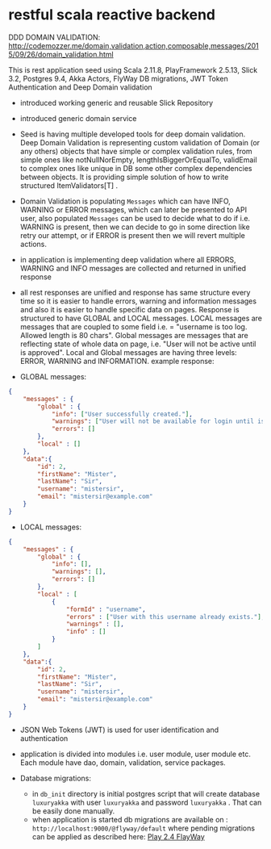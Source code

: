 restful scala reactive backend
======================

DDD DOMAIN VALIDATION: http://codemozzer.me/domain,validation,action,composable,messages/2015/09/26/domain_validation.html

This is rest application seed using Scala 2.11.8, PlayFramework 2.5.13, Slick 3.2, Postgres 9.4, Akka Actors, FlyWay DB migrations, JWT Token Authentication and Deep Domain validation

- introduced working generic and reusable Slick Repository
- introduced generic domain service
- Seed is having multiple developed tools for deep domain validation. Deep Domain Validation is representing custom validation of Domain (or any others) objects that have simple or complex validation rules, from simple ones like notNullNorEmpty, lengthIsBiggerOrEqualTo, validEmail to complex ones like unique in DB some other complex dependencies between objects. It is providing simple solution of how to write structured ItemValidators[T] .
- Domain Validation is populating `Messages` which can have INFO, WARNING or ERROR messages, which can later be presented to API user, also populated `Messages` can be used to decide what to do if i.e. WARNING is present, then we can decide to go in some direction like retry our attempt, or if ERROR is present then we will revert multiple actions.
- in application is implementing deep validation where all ERRORS, WARNING and INFO messages are collected and returned in unified response

- all rest responses are unified and response has same structure every time so it is easier to handle errors, warning and information messages and also it is easier to handle specific data on pages.
Response is structured to have GLOBAL and LOCAL messages. LOCAL messages are messages that are coupled to some field i.e. = "username is too log. Allowed length is 80 chars". Global messages are messages that are reflecting state of whole data on page, i.e. "User will not be active until is approved". Local and Global messages are having three levels: ERROR, WARNING and INFORMATION.
example response: 

- GLOBAL messages:

```json
{
    "messages" : {
        "global" : {
            "info": ["User successfully created."],
            "warnings": ["User will not be available for login until is activated"],
            "errors": []
        },
        "local" : []
    },
	"data":{
	    "id": 2,
	    "firstName": "Mister",
	    "lastName": "Sir",
	    "username": "mistersir",
	    "email": "mistersir@example.com"
    }
}
```

- LOCAL messages:

```json
{
    "messages" : {
        "global" : {
            "info": [],
            "warnings": [],
            "errors": []
        },
        "local" : [
            {
                "formId" : "username",
                "errors" : ["User with this username already exists."],
                "warnings" : [],
                "info" : []
            }
        ]
    },
	"data":{
	    "id": 2,
	    "firstName": "Mister",
	    "lastName": "Sir",
	    "username": "mistersir",
	    "email": "mistersir@example.com"
    }
}
```

- JSON Web Tokens (JWT) is used for user identification and authentication

- application is divided into modules i.e. user module, user module etc. Each module have dao, domain, validation, service packages.

- Database migrations:
  - in `db_init` directory is initial postgres script that will create database `luxuryakka` with user `luxuryakka` and password `luxuryakka` . That can be easily done manually.
  - when application is started db migrations are available on : `http://localhost:9000/@flyway/default` where pending migrations can be applied as described here: [Play 2.4 FlayWay](https://github.com/flyway/flyway-play)

